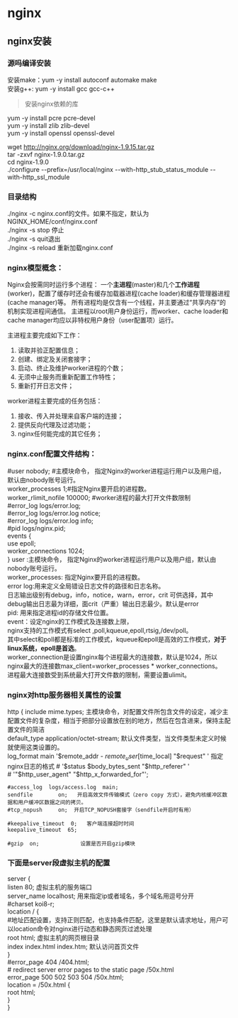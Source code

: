 # nginx   
## nginx安装    
### 源吗编译安装    

安装make：yum -y install autoconf automake make  
安装g++: yum -y install gcc gcc-c++   

>安装nginx依赖的库

yum -y install pcre pcre-devel     
yum -y install zlib zlib-devel  
yum  -y install openssl openssl-devel  

wget  http://nginx.org/download/nginx-1.9.15.tar.gz   
tar -zxvf nginx-1.9.0.tar.gz  
cd nginx-1.9.0  
./configure   --prefix=/usr/local/nginx --with-http_stub_status_module --with-http_ssl_module   

### 目录结构   
./nginx -c nginx.conf的文件。如果不指定，默认为NGINX_HOME/conf/nginx.conf    
./nginx -s stop  停止   
./nginx -s quit退出   
./nginx -s reload 重新加载nginx.conf    

### nginx模型概念：
Nginx会按需同时运行多个进程：
一个**主进程**(master)和几个**工作进程**(worker)，配置了缓存时还会有缓存加载器进程(cache loader)和缓存管理器进程(cache manager)等。
所有进程均是仅含有一个线程，并主要通过“共享内存”的机制实现进程间通信。
主进程以root用户身份运行，而worker、cache loader和cache manager均应以非特权用户身份（user配置项）运行。

主进程主要完成如下工作：
1. 读取并验正配置信息；
2. 创建、绑定及关闭套接字；
3. 启动、终止及维护worker进程的个数；
4. 无须中止服务而重新配置工作特性；
5. 重新打开日志文件；

worker进程主要完成的任务包括：
1. 接收、传入并处理来自客户端的连接；
2. 提供反向代理及过滤功能；
3. nginx任何能完成的其它任务；

### nginx.conf配置文件结构：
#user  nobody;  #主模块命令， 指定Nginx的worker进程运行用户以及用户组，默认由nobody账号运行。      
worker_processes  1;#指定Nginx要开启的进程数。      
worker_rlimit_nofile 100000;  #worker进程的最大打开文件数限制     
#error_log  logs/error.log;     
#error_log  logs/error.log  notice;     
#error_log  logs/error.log  info;       
#pid        logs/nginx.pid;     
events {    
  use epoll;    
  worker_connections  1024;   
}
user :主模块命令， 指定Nginx的worker进程运行用户以及用户组，默认由nobody账号运行。       
worker_processes: 指定Nginx要开启的进程数。   
error log:用来定义全局错设日志文件的路径和日志名称。   
日志输出级别有debug，info，notice，warn，error，crit 可供选择，其中debug输出日志最为详细，面crit（严重）输出日志最少。默认是error    
pid: 用来指定进程id的存储文件位置。   
event：设定nginx的工作模式及连接数上限，   
nginx支持的工作模式有select ,poll,kqueue,epoll,rtsig,/dev/poll。   
其中select和poll都是标准的工作模式，kqueue和epoll是高效的工作模式，**对于linux系统，epoll是首选**。   
worker_connection是设置nginx每个进程最大的连接数，默认是1024，所以nginx最大的连接数max_client=worker_processes * worker_connections。   
进程最大连接数受到系统最大打开文件数的限制，需要设置ulimit。   

### nginx对http服务器相关属性的设置
http {
    include       mime.types;               主模块命令，对配置文件所包含文件的设定，减少主配置文件的复杂度，相当于把部分设置放在别的地方，然后在包含进来，保持主配置文件的简洁   
    default_type  application/octet-stream; 默认文件类型，当文件类型未定义时候就使用这类设置的。    
     log_format  main  '$remote_addr - $remote_user [$time_local] "$request" '   指定nginx日志的格式   
    #                  '$status $body_bytes_sent "$http_referer" '    
    #                  '"$http_user_agent" "$http_x_forwarded_for"';    

    #access_log  logs/access.log  main;
    sendfile        on;   开启高效文件传输模式（zero copy 方式），避免内核缓冲区数据和用户缓冲区数据之间的拷贝。
    #tcp_nopush     on;  开启TCP_NOPUSH套接字（sendfile开启时有用）

    #keepalive_timeout  0;   客户端连接超时时间
    keepalive_timeout  65;

    #gzip  on;             设置是否开启gzip模块

### 下面是server段虚拟主机的配置
server {    
listen       80;   虚拟主机的服务端口      
        server_name  localhost;   用来指定ip或者域名，多个域名用逗号分开    
        #charset koi8-r;    
        location / {          
               #地址匹配设置，支持正则匹配，也支持条件匹配，这里是默认请求地址，用户可以location命令对nginx进行动态和静态网页过滤处理   
            root   html;                   虚拟主机的网页根目录   
            index  index.html index.htm;   默认访问首页文件   
        }   
        #error_page  404              /404.html;    
        # redirect server error pages to the static page /50x.html            
        error_page   500 502 503 504  /50x.html;    
        location = /50x.html {    
            root   html;    
        }         
}   

